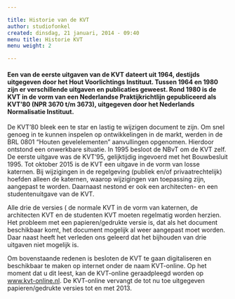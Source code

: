 ```yaml
---

title: Historie van de KVT
author: studiofonkel
created: dinsdag, 21 januari, 2014 - 09:40
menu title: Historie KVT
menu weight: 2

---
```


<h4>Een van de eerste uitgaven van de KVT dateert uit 1964, destijds uitgegeven door het Hout Voorlichtings Instituut. Tussen 1964 en 1980 zijn er verschillende uitgaven en publicaties geweest. Rond 1980 is de KVT in de vorm van een Nederlandse Praktijkrichtlijn gepubliceerd als KVT’80 (NPR 3670 t/m 3673), uitgegeven door het Nederlands Normalisatie Instituut.</h4>
<p>De KVT’80 bleek een te star en lastig te wijzigen document te zijn. Om snel genoeg in te kunnen inspelen op ontwikkelingen in de markt, werden in de BRL 0801 “Houten gevelelementen” aanvullingen opgenomen. Hierdoor ontstond een onwerkbare situatie. In 1995 besloot de NBvT om de KVT zelf. De eerste uitgave was de KVT’95, gelijktijdig ingevoerd met het Bouwbesluit 1995. Tot oktober 2015 is de KVT een uitgave in de vorm van losse katernen. Bij wijzigingen in de regelgeving (publiek en/of privaatrechtelijk) hoefden alleen de katernen, waarop wijzigingen van toepassing zijn, aangepast te worden. Daarnaast nestond er ook een architecten- en een studentenuitgave van de KVT.</p>
<p>Alle drie de versies ( de normale KVT in de vorm van katernen, de architecten KVT en de studenten KVT moeten regelmatig worden herzien. Het probleem met een papieren/gedrukte versie is, dat als het document beschikbaar komt, het document mogelijk al weer aangepast moet worden. Daar naast heeft het verleden ons geleerd dat het bijhouden van drie uitgaven niet mogelijk is.</p>
<p>Om bovenstaande redenen is besloten de KVT te gaan digitaliseren en beschikbaar te maken op internet onder de naam KVT-online. Op het moment dat u dit leest, kan de KVT-online geraadpleegd worden op <a href="http://www.kvt-online.nl" target="_blank">www.kvt-online.nl</a>. De KVT-online vervangt de tot nu toe uitgegeven papieren/gedrukte versies tot en met 2013.</p>
<p> </p>
